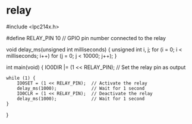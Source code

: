 # relay
#include <lpc214x.h>

#define RELAY_PIN  10  // GPIO pin number connected to the relay

void delay_ms(unsigned int milliseconds) {
    unsigned int i, j;
    for (i = 0; i < milliseconds; i++)
        for (j = 0; j < 10000; j++);
}

int main(void) {
    IO0DIR |= (1 << RELAY_PIN);  // Set the relay pin as output

    while (1) {
        IO0SET = (1 << RELAY_PIN);  // Activate the relay
        delay_ms(1000);             // Wait for 1 second
        IO0CLR = (1 << RELAY_PIN);  // Deactivate the relay
        delay_ms(1000);             // Wait for 1 second
    }
}
